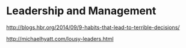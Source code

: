 # Leadership and Management

http://blogs.hbr.org/2014/09/9-habits-that-lead-to-terrible-decisions/

http://michaelhyatt.com/lousy-leaders.html





